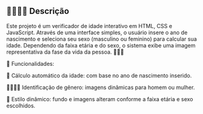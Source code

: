 ## 👨‍🦱👩‍🦳 Descrição

Este projeto é um verificador de idade interativo em HTML, CSS e JavaScript. Através de uma interface simples, o usuário insere o ano de nascimento e seleciona seu sexo (masculino ou feminino) para calcular sua idade. Dependendo da faixa etária e do sexo, o sistema exibe uma imagem representativa da fase da vida da pessoa. 🧑‍🦰👵

🔧 Funcionalidades:

📅 Cálculo automático da idade: com base no ano de nascimento inserido.

👨‍🦱👩‍🦳 Identificação de gênero: imagens dinâmicas para homem ou mulher.

🎨 Estilo dinâmico: fundo e imagens alteram conforme a faixa etária e sexo escolhidos.
